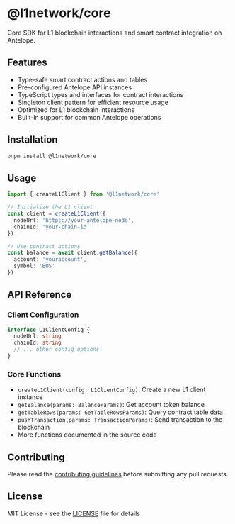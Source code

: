# @l1network/core

Core SDK for L1 blockchain interactions and smart contract integration on Antelope.

## Features

- Type-safe smart contract actions and tables
- Pre-configured Antelope API instances
- TypeScript types and interfaces for contract interactions
- Singleton client pattern for efficient resource usage
- Optimized for L1 blockchain interactions
- Built-in support for common Antelope operations

## Installation

```bash
pnpm install @l1network/core
```

## Usage

```typescript
import { createL1Client } from '@l1network/core'

// Initialize the L1 client
const client = createL1Client({
  nodeUrl: 'https://your-antelope-node',
  chainId: 'your-chain-id'
})

// Use contract actions
const balance = await client.getBalance({
  account: 'youraccount',
  symbol: 'EOS'
})
```

## API Reference

### Client Configuration
```typescript
interface L1ClientConfig {
  nodeUrl: string
  chainId: string
  // ... other config options
}
```

### Core Functions
- `createL1Client(config: L1ClientConfig)`: Create a new L1 client instance
- `getBalance(params: BalanceParams)`: Get account token balance
- `getTableRows(params: GetTableRowsParams)`: Query contract table data
- `pushTransaction(params: TransactionParams)`: Send transaction to the blockchain
- More functions documented in the source code

## Contributing

Please read the [contributing guidelines](../../CONTRIBUTING.md) before submitting any pull requests.

## License

MIT License - see the [LICENSE](../../LICENSE) file for details
